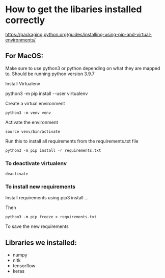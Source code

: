 # How to get the libaries installed correctly

https://packaging.python.org/guides/installing-using-pip-and-virtual-environments/

## For MacOS:

Make sure to use python3 or python depending on what they are mapped to. Should be running python version 3.9.7

Install Virtualenv

python3 -m pip install --user virtualenv

Create a virtual environment

`python3 -m venv venv`

Activate the environment

`source venv/bin/activate`

Run this to install all requirements from the requirements.txt file

`python3 -m pip install -r requirements.txt`

### To deactivate virtualenv

`deactivate`

### To install new requirements

Install requirements using pip3 install ...

Then 

`python3 -m pip freeze > requirements.txt`

To save the new requirements

## Libraries we installed:

- numpy
- nltk
- tensorflow
- keras

